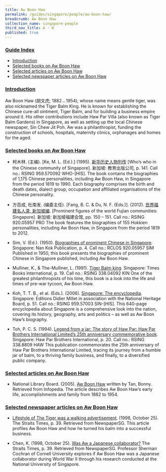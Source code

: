 ```yaml
---
title: Aw Boon Haw
permalink: /guides/singapore/people/aw-boon-haw/
breadcrumb: Aw Boon Haw
collection_name: singapore-people
third_nav_title: A - H
published: true
---
```

### <u>Guide Index</u>

* [Introduction](#introduction)
* [Selected books on Aw Boon Haw](#selected-books-on-aw-boon-haw)
* [Selected articles on Aw Boon Haw](#selected-articles-on-aw-boon-haw)
* [Selected newspaper articles on Aw Boon Haw](#selected-newspaper-articles-on-aw-boon-haw)

### <u>Introduction</u>

Aw Boon Haw (胡文虎; 1882﹘1954), whose name means gentle tiger, was also nicknamed the Tiger Balm King. He is known for establishing the Chinese cure-all ointment, Tiger Balm, and for building a business empire around it. His other contributions include Haw Par Villa (also known as Tiger Balm Gardens) in Singapore, as well as setting up the local Chinese newspaper, Sin Chew Jit Poh. Aw was a philanthropist, funding the construction of schools, hospitals, maternity clinics, orphanages and homes for the aged.

 

### <u>Selected books on Aw Boon Haw</u>

* 柯木林. (主编). [Ke, M. L. (Ed.).] (1995). [新华历史人物列传](http://eservice.nlb.gov.sg/item_holding_s.aspx?bid=84500628) [Who’s who in the Chinese community of Singapore]. 新加坡: 教育出版公司, p. 141.
Call no.: RSING 959.570092 WHO-\[HIS\].
The book contains the biographies of 1,175 Chinese personalities, including Aw Boon Haw, in Singapore from the period 1819 to 1990. Each biography comprises the birth and death dates, dialect group, occupation and affiliated organisations of the Chinese personality.


* 方百成, 杜南发. (编委主任). [Fang, B. C. & Du, N. F. (Eds.)]. (2012). [世界福建名人录, 新加坡编](http://eservice.nlb.gov.sg/item_holding_s.aspx?bid=200125706). [Prominent figures of the world Fujian communities: Singapore]. 新加坡: 新加坡福建会馆, pp. 150 – 151.
Call no.: RSING 920.05957 PRO
The book features the biographies of 155 Hokkien personalities, including Aw Boon Haw, in Singapore from the period 1819 to 2012.


* Sim, V. (Ed.). (1950). [Biographies of prominent Chinese in Singapore](http://eservice.nlb.gov.sg/item_holding_s.aspx?bid=4983065). Singapore: Nan Kok Publication, p. 4.
Call no.: RCLOS 920.05957 SIM
Published in 1950, this book presents the biographies of prominent Chinese in Singapore published, including Aw Boon Haw.


* Mulliner, K., & The-Mulliner, L. (1991). [Tiger Balm king](http://eservice.nlb.gov.sg/item_holding_s.aspx?bid=84559822). Singapore: Times Books International, p. 19.
Call no.: RSING 338.04092 KIN
One of the greatest philanthropists of his time, this book is a look into the life and times of pre-war tycoon, Aw Boon Haw.


* Koh, T. T. B., et al. (Eds.). (2006). [Singapore: The encyclopedia](http://eservice.nlb.gov.sg/item_holding_s.aspx?bid=12768833). Singapore: Editions Didier Millet in association with the National Heritage Board, p. 51.
Call no.: RSING 959.57003 SIN-\[HIS\].
This 640-page encyclopedia about Singapore is a comprehensive look into the nation, covering its history, geography, arts and politics – as well as Aw Boon Haw’s biography.


* Toh, P. C. S. (1994). [Legend from a jar: The story of Haw Par: Haw Par Brothers International Limited’s 25th anniversary commemorative book](http://eservice.nlb.gov.sg/item_holding_s.aspx?bid=7201626). Singapore: Haw Par Brothers International, p. 20.
Call no.: RSING 338.8809 HAW
This publication commemorates the 25th anniversary of Haw Par Brothers International Limited, tracing its journey from a humble jar of balm, to a thriving family business, and finally, to a diversified public company.


### <u>Selected articles on Aw Boon Haw</u>

* National Library Board. (2005). [Aw Boon Haw](http://eresources.nlb.gov.sg/infopedia/articles/SIP_789_2004-12-23.html) written by Tan, Bonny. Retrieved from Infopedia.
The article describes Aw Boon Haw’s early life, accomplishments and family from 1882 to 1954.


### <u>Selected newspaper articles on Aw Boon Haw</u>

* [Lifestyle of The Tiger was a walking advertisement](http://eresources.nlb.gov.sg/newspapers/Digitised/Article/straitstimes19981025.2.56.4.aspx). (1998, October 25). The Straits Times, p. 39.  Retrieved from NewspaperSG.
This article profiles Aw Boon Haw and how he turned his balm into a successful business.


* Chen, K. (1998, October 25). [Was Aw a Japanese collaborator?](http://eresources.nlb.gov.sg/newspapers/Digitised/Article/straitstimes19981025.2.56.3.aspx) The Straits Times, p. 39. Retrieved from NewspaperSG.
Professor Sherman Cochran of Cornell University explores if Aw Boon Haw was a Japanese collaborator during World War II through his research conducted at the National University of Singapore.